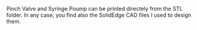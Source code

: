 Pinch Valve and Syringe Poump can be printed directely from the STL folder.
In any case, you find also the SolidEdge CAD files I used to design them.